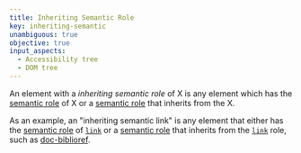 ```yaml
---
title: Inheriting Semantic Role
key: inheriting-semantic
unambiguous: true
objective: true
input_aspects:
  - Accessibility tree
  - DOM tree
---
```


An element with a _inheriting semantic role_ of X is any element which has the [semantic role][] of X or a [semantic role][] that inherits from the X.

As an example, an "inheriting semantic link" is any element that either has the [semantic role][] of [`link`][link] or a [semantic role][] that inherits from the [`link`][link] role, such as [doc-biblioref][].

[semantic role]: #semantic-role 'Definition of Semantic Role'
[link]: https://www.w3.org/TR/wai-aria/#link 'ARIA Definition of the link Role'
[doc-biblioref]: https://www.w3.org/TR/dpub-aria-1.0/#doc-biblioref 'DPUB ARIA Definition of doc-biblioref'
